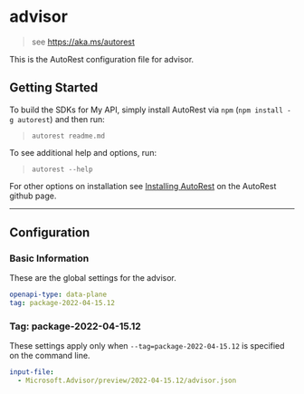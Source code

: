 # advisor

> see https://aka.ms/autorest

This is the AutoRest configuration file for advisor.

## Getting Started

To build the SDKs for My API, simply install AutoRest via `npm` (`npm install -g autorest`) and then run:

> `autorest readme.md`

To see additional help and options, run:

> `autorest --help`

For other options on installation see [Installing AutoRest](https://aka.ms/autorest/install) on the AutoRest github page.

---

## Configuration

### Basic Information

These are the global settings for the advisor.

```yaml
openapi-type: data-plane
tag: package-2022-04-15.12
```

### Tag: package-2022-04-15.12

These settings apply only when `--tag=package-2022-04-15.12` is specified on the command line.

```yaml $(tag) == 'package-2022-04-15.12'
input-file:
  - Microsoft.Advisor/preview/2022-04-15.12/advisor.json
```
